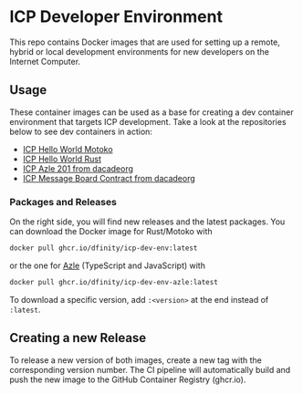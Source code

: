 # ICP Developer Environment

This repo contains Docker images that are used for setting up a remote, hybrid or local development environments for new developers on the Internet Computer.

## Usage
These container images can be used as a base for creating a dev container environment that targets ICP development.
Take a look at the repositories below to see dev containers in action:
- [ICP Hello World Motoko](https://github.com/dfinity/icp-hello-world-motoko)
- [ICP Hello World Rust](https://github.com/dfinity/icp-hello-world-rust)
- [ICP Azle 201 from dacadeorg](https://github.com/dacadeorg/icp-azle-201)
- [ICP Message Board Contract from dacadeorg](https://github.com/dacadeorg/icp-message-board-contract)

### Packages and Releases 
On the right side, you will find new releases and the latest packages.
You can download the Docker image for Rust/Motoko with 

```bash
docker pull ghcr.io/dfinity/icp-dev-env:latest
```

or the one for [Azle](https://github.com/demergent-labs/azle) (TypeScript and JavaScript) with

```bash
docker pull ghcr.io/dfinity/icp-dev-env-azle:latest
```

To download a specific version, add `:<version>` at the end instead of `:latest`.

## Creating a new Release
To release a new version of both images, create a new tag with the corresponding version number.
The CI pipeline will automatically build and push the new image to the GitHub Container Registry (ghcr.io).
